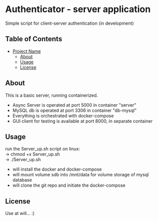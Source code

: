 # Authenticator - server application

Simple script for client-server authentication (in development)

## Table of Contents

- [Project Name](#project-name)
  - [About](#about)
  - [Usage](#usage)
  - [License](#license)

## About

This is a basic server, running containerized.<br>
- Async Server is operated at port 5000 in container "server"<br>
- MySQL db is operated at port 3306 in container "db-mysql"<br>
- Everything is orchestrated with docker-compose<br>
- GUI client for testing is available at port 8000, in separate container <br>

## Usage

run the Server_up.sh script on linux:<br>
-> chmod +x Server_up.sh<br>
-> ./Server_up.sh<br>
* will install the docker and docker-compose<br>
* will mount volume sdb into /mnt/data for volume storage of mysql database
* will clone the git repo and initiate the docker-compose

## License
Use at will... :)